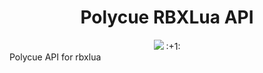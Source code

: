 <div align="center">
  <h1>Polycue RBXLua API</h1>
  <img src="https://travis-ci.com/polycue/rbxlua-api.svg?branch=master" /> :+1:
</div>
Polycue API for rbxlua
